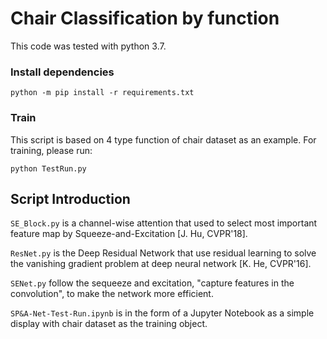 # Chair Classification by function
This code was tested with python 3.7.

### Install dependencies

```
python -m pip install -r requirements.txt
```  

###  Train
This script is based on 4 type function of chair dataset as an example. For training, please run:

```
python TestRun.py
```

## Script Introduction

```SE_Block.py``` is a channel-wise attention that used to select most important feature map by Squeeze-and-Excitation [J. Hu, CVPR'18].

```ResNet.py``` is the Deep Residual Network that use residual learning to solve the vanishing gradient problem at deep neural network [K. He, CVPR'16].

```SENet.py``` follow the sequeeze and excitation,  "capture features in the convolution",  to make the network more efficient.

```SP&A-Net-Test-Run.ipynb``` is in the form of a Jupyter Notebook as a simple display with chair dataset as the training object.

